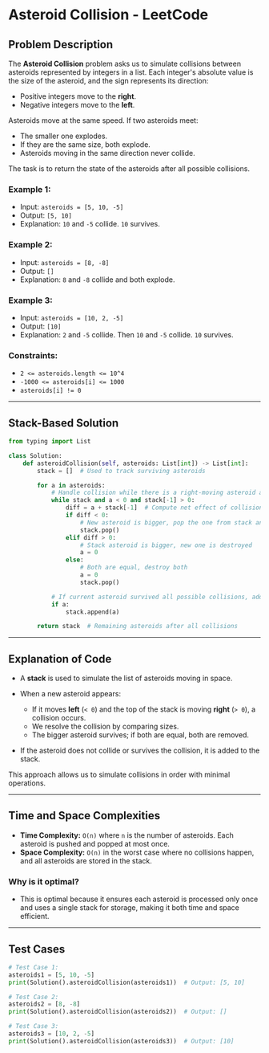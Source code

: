# Asteroid Collision - LeetCode

## Problem Description

The **Asteroid Collision** problem asks us to simulate collisions between asteroids represented by integers in a list. Each integer's absolute value is the size of the asteroid, and the sign represents its direction:

* Positive integers move to the **right**.
* Negative integers move to the **left**.

Asteroids move at the same speed. If two asteroids meet:

* The smaller one explodes.
* If they are the same size, both explode.
* Asteroids moving in the same direction never collide.

The task is to return the state of the asteroids after all possible collisions.

### Example 1:

* Input: `asteroids = [5, 10, -5]`
* Output: `[5, 10]`
* Explanation: `10` and `-5` collide. `10` survives.

### Example 2:

* Input: `asteroids = [8, -8]`
* Output: `[]`
* Explanation: `8` and `-8` collide and both explode.

### Example 3:

* Input: `asteroids = [10, 2, -5]`
* Output: `[10]`
* Explanation: `2` and `-5` collide. Then `10` and `-5` collide. `10` survives.

### Constraints:

* `2 <= asteroids.length <= 10^4`
* `-1000 <= asteroids[i] <= 1000`
* `asteroids[i] != 0`

---

## Stack-Based Solution

```python
from typing import List

class Solution:
    def asteroidCollision(self, asteroids: List[int]) -> List[int]:
        stack = []  # Used to track surviving asteroids

        for a in asteroids:
            # Handle collision while there is a right-moving asteroid and a left-moving asteroid
            while stack and a < 0 and stack[-1] > 0:
                diff = a + stack[-1]  # Compute net effect of collision
                if diff < 0:
                    # New asteroid is bigger, pop the one from stack and continue
                    stack.pop()
                elif diff > 0:
                    # Stack asteroid is bigger, new one is destroyed
                    a = 0
                else:
                    # Both are equal, destroy both
                    a = 0
                    stack.pop()

            # If current asteroid survived all possible collisions, add it to stack
            if a:
                stack.append(a)

        return stack  # Remaining asteroids after all collisions
```

---

## Explanation of Code

* A **stack** is used to simulate the list of asteroids moving in space.
* When a new asteroid appears:

  * If it moves **left** (`< 0`) and the top of the stack is moving **right** (`> 0`), a collision occurs.
  * We resolve the collision by comparing sizes.
  * The bigger asteroid survives; if both are equal, both are removed.
* If the asteroid does not collide or survives the collision, it is added to the stack.

This approach allows us to simulate collisions in order with minimal operations.

---

## Time and Space Complexities

* **Time Complexity:** `O(n)` where `n` is the number of asteroids. Each asteroid is pushed and popped at most once.
* **Space Complexity:** `O(n)` in the worst case where no collisions happen, and all asteroids are stored in the stack.

### Why is it optimal?

* This is optimal because it ensures each asteroid is processed only once and uses a single stack for storage, making it both time and space efficient.

---

## Test Cases

```python
# Test Case 1:
asteroids1 = [5, 10, -5]
print(Solution().asteroidCollision(asteroids1))  # Output: [5, 10]

# Test Case 2:
asteroids2 = [8, -8]
print(Solution().asteroidCollision(asteroids2))  # Output: []

# Test Case 3:
asteroids3 = [10, 2, -5]
print(Solution().asteroidCollision(asteroids3))  # Output: [10]
```